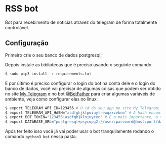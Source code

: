 # RSS bot

Bot para recebimento de noticias atravez do telegram de forma totalmente controlável.

## Configuração

Primeiro crie o seu banco de dados postgresql;

Depois instale as bibliotecas que é preciso usando o seguinte comando:

```bash
$ sudo pip3 install -r requirements.txt
```

E por último é preciso configurar o login do bot na conta dele e o login do banco de dados, você vai precisar de algumas coisas que podem ser obtido no site [My Telegram](https://my.telegram.org) e no bot [@BotFather](https://t.me/BotFather) para criar algumas variáveis de ambiente, veja como configurar elas no linux:

```bash
$ export TELEGRAM_API_ID=123456 # O id do seu app no site My Telegram;
$ export TELEGRAM_API_HASH="asdfghjklpoiuytrewqzxcvbnm" # A hash encontrada no mesmo site do id;
$ export BOT_TOKEN="123456:asdfghjkloiuyrec" # E o mais importante, o token do seu bot obtido no Bot Father.
$ export DATABASE_URL="postgresql+psycopg2://user:password@host:port/database"
```

Após ter feito isso você já vai poder usar o bot tranquilamente rodando o comando `python3 bot` nessa pasta.
